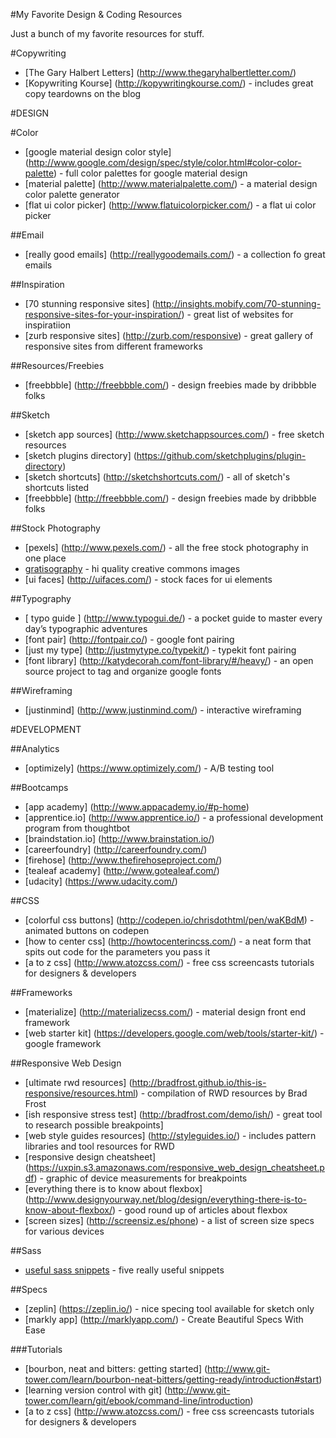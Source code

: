#My Favorite Design & Coding Resources

Just a bunch of my favorite resources for stuff.

#Copywriting
* [The Gary Halbert Letters] (http://www.thegaryhalbertletter.com/)
* [Kopywriting Kourse] (http://kopywritingkourse.com/) - includes great copy teardowns on the blog

#DESIGN

#Color
* [google material design color style] (http://www.google.com/design/spec/style/color.html#color-color-palette) - full color palettes for google material design
* [material palette] (http://www.materialpalette.com/) - a material design color palette generator
* [flat ui color picker] (http://www.flatuicolorpicker.com/) - a flat ui color picker

##Email
* [really good emails] (http://reallygoodemails.com/) - a collection fo great emails

##Inspiration
* [70 stunning responsive sites] (http://insights.mobify.com/70-stunning-responsive-sites-for-your-inspiration/) - great list of websites for inspiratiion
* [zurb responsive sites] (http://zurb.com/responsive) - great gallery of responsive sites from different frameworks

##Resources/Freebies
* [freebbble] (http://freebbble.com/) - design freebies made by dribbble folks

##Sketch
* [sketch app sources] (http://www.sketchappsources.com/) - free sketch resources
* [sketch plugins directory] (https://github.com/sketchplugins/plugin-directory)
* [sketch shortcuts] (http://sketchshortcuts.com/) - all of sketch's shortcuts listed
* [freebbble] (http://freebbble.com/) - design freebies made by dribbble folks

##Stock Photography
* [pexels] (http://www.pexels.com/) - all the free stock photography in one place
* [gratisography](http://www.gratisography.com/) - hi quality creative commons images
* [ui faces] (http://uifaces.com/) - stock faces for ui elements

##Typography
* [ typo guide ] (http://www.typogui.de/) - a pocket guide to master every day’s typographic adventures
* [font pair] (http://fontpair.co/) - google font pairing
* [just my type] (http://justmytype.co/typekit/) - typekit font pairing
* [font library] (http://katydecorah.com/font-library/#/heavy/) - an open source project to tag and organize google fonts

##Wireframing
* [justinmind] (http://www.justinmind.com/) - interactive wireframing




#DEVELOPMENT

##Analytics
* [optimizely] (https://www.optimizely.com/) - A/B testing tool

##Bootcamps
* [app academy] (http://www.appacademy.io/#p-home)
* [apprentice.io] (http://www.apprentice.io/) - a professional development program from thoughtbot
* [braindstation.io] (http://www.brainstation.io/)
* [careerfoundry] (http://careerfoundry.com/)
* [firehose] (http://www.thefirehoseproject.com/)
* [tealeaf academy] (http://www.gotealeaf.com/)
* [udacity] (https://www.udacity.com/)

##CSS
* [colorful css buttons] (http://codepen.io/chrisdothtml/pen/waKBdM) - animated buttons on codepen
* [how to center css] (http://howtocenterincss.com/) -  a neat form that spits out code for the parameters you pass it
* [a to z css] (http://www.atozcss.com/) - free css screencasts tutorials for designers & developers

##Frameworks
* [materialize] (http://materializecss.com/) - material design front end framework
* [web starter kit] (https://developers.google.com/web/tools/starter-kit/) - google framework

##Responsive Web Design
* [ultimate rwd resources] (http://bradfrost.github.io/this-is-responsive/resources.html) - compilation of RWD resources by Brad Frost
* [ish responsive stress test] (http://bradfrost.com/demo/ish/) - great tool to research possible breakpoints]
* [web style guides resources] (http://styleguides.io/) - includes pattern libraries and tool resources for RWD
* [responsive design cheatsheet] (https://uxpin.s3.amazonaws.com/responsive_web_design_cheatsheet.pdf) - graphic of device measurements for breakpoints
* [everything there is to know about flexbox] (http://www.designyourway.net/blog/design/everything-there-is-to-know-about-flexbox/) - good round up of articles about flexbox
* [screen sizes] (http://screensiz.es/phone) - a list of screen size specs for various devices

##Sass
* [useful sass snippets](http://hmphry.com/useful-sass-mixins) - five really useful snippets

##Specs
* [zeplin] (https://zeplin.io/) - nice specing tool available for sketch only
* [markly app] (http://marklyapp.com/) - Create Beautiful Specs With Ease

###Tutorials
* [bourbon, neat and bitters: getting started] (http://www.git-tower.com/learn/bourbon-neat-bitters/getting-ready/introduction#start)
* [learning version control with git] (http://www.git-tower.com/learn/git/ebook/command-line/introduction)
* [a to z css] (http://www.atozcss.com/) - free css screencasts tutorials for designers & developers
